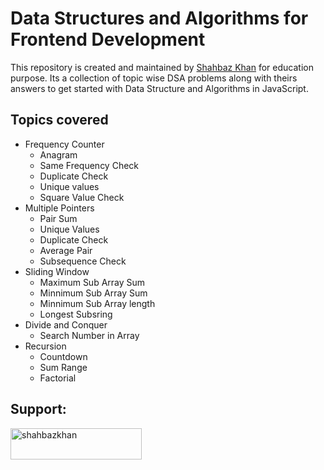 # Data Structures and Algorithms for Frontend Development

This repository is created and maintained by [Shahbaz Khan](https://www.shahbazkhan.in) for education purpose.
Its a collection of topic wise DSA problems  along with theirs answers to get started with Data Structure and Algorithms in JavaScript.

## Topics covered
- Frequency Counter
    - Anagram
    - Same Frequency Check
    - Duplicate Check
    - Unique values
    - Square Value Check
- Multiple Pointers
    - Pair Sum
    - Unique Values
    - Duplicate Check
    - Average Pair
    - Subsequence Check
- Sliding Window
    - Maximum Sub Array Sum
    - Minnimum Sub Array Sum
    - Minnimum Sub Array length
    - Longest Subsring
- Divide and Conquer
    - Search Number in Array 
- Recursion
    - Countdown
    - Sum Range
    - Factorial

## Support:
<p><a href="https://www.buymeacoffee.com/shahbazkhan"> <img align="left" src="https://cdn.buymeacoffee.com/buttons/v2/default-yellow.png" height="50" width="210" alt="shahbazkhan" /></a></p><br><br>